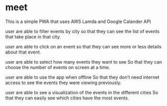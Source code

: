 # meet
This is a simple PWA that uses AWS Lamda and Google Calander API

user are able to filter events by city so that they can see the list of events that take place in that city.

user are able to click on an event so that they can see more or less details about that event.

user are able to select how many events they want to see So that they can choose the number of events on screen at a time.

user are able to use the app when offline So that they don’t need internet access to see the events they were viewing previously.

user are able to see a visualization of the events in the different cities So that they can easily see which cities have the most events.
